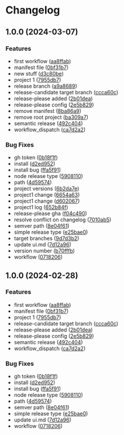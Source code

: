 # Changelog

## 1.0.0 (2024-03-07)


### Features

* first workflow ([aa8ffab](https://github.com/vaartio/monorepo/commit/aa8ffab6dd2d388c49ab8c1ce59ea6cd138317d1))
* manifest file ([0bf31b7](https://github.com/vaartio/monorepo/commit/0bf31b7cbf3df21aed5714f5cbd581f15e0a5768))
* new stuff ([d3c80be](https://github.com/vaartio/monorepo/commit/d3c80be60dd3d2ad5128149325c476a566fdde91))
* project 1 ([7955db7](https://github.com/vaartio/monorepo/commit/7955db74a2c1b301a911a7a8432a7e4106eb69ad))
* release branch ([a9a8689](https://github.com/vaartio/monorepo/commit/a9a8689280704ba1deda5c30698dc8bfe85097e6))
* release-candidate target branch ([ccca60c](https://github.com/vaartio/monorepo/commit/ccca60c6addac7c585afde270a1785c0b6118223))
* release-please added ([2b01dea](https://github.com/vaartio/monorepo/commit/2b01dea9e1d6ad0c75ee01d389e6e3b9dd255b18))
* release-please config ([2e5b829](https://github.com/vaartio/monorepo/commit/2e5b8299c9a9f3fb143cf7be8d0f9879b9f84848))
* remove manifest ([8ba86a9](https://github.com/vaartio/monorepo/commit/8ba86a9dd6b77f5bb82a005beb2b21a2e19979e4))
* remove root project ([ba309a7](https://github.com/vaartio/monorepo/commit/ba309a758068d101f79663f2e5d55d17897dccf0))
* semantic release ([492c404](https://github.com/vaartio/monorepo/commit/492c404e6fe388f786940262d6f919e419484ae5))
* workflow_dispatch ([ca7d2a2](https://github.com/vaartio/monorepo/commit/ca7d2a2611502f3a913dcc186ce97c46b494f251))


### Bug Fixes

* gh token ([0b18f1f](https://github.com/vaartio/monorepo/commit/0b18f1f4117a8f5b40defb23a20016eb46038dde))
* install ([d2ed952](https://github.com/vaartio/monorepo/commit/d2ed952ed818f6520076e243c9a139f313d3e614))
* install bug ([ffa5f91](https://github.com/vaartio/monorepo/commit/ffa5f91f2223a3d2a522c07e2f2280f4d52ba9e1))
* node release type ([5908110](https://github.com/vaartio/monorepo/commit/5908110b29fffde41e2955b1d375b204e5ecd760))
* path ([4d59574](https://github.com/vaartio/monorepo/commit/4d59574264077883dbd013ceb53f57f3fa958571))
* project versions ([6b2da7e](https://github.com/vaartio/monorepo/commit/6b2da7ea8a56daf3e6d0a103315d4870e37dbe25))
* project1 change ([6654a63](https://github.com/vaartio/monorepo/commit/6654a63e0e03907a09f0ceb438fbc3006bc7aa75))
* project1 change ([d602067](https://github.com/vaartio/monorepo/commit/d602067a021f495627566d20125494ecb161ada6))
* project1 log ([652b84f](https://github.com/vaartio/monorepo/commit/652b84ffe16d333d796afff3d5f1eb1774428a12))
* release-please gha ([f04c490](https://github.com/vaartio/monorepo/commit/f04c49085c9c6ea90597a4fee06b7aba3183df62))
* resolve conflict on changelog ([7010ab5](https://github.com/vaartio/monorepo/commit/7010ab50f2eb530f238b1689ce6c5cf309c49434))
* semver path ([8e04f61](https://github.com/vaartio/monorepo/commit/8e04f616aa85f250e2914d56dbdecd31d05cb9e7))
* simple release type ([e25bae0](https://github.com/vaartio/monorepo/commit/e25bae0eac5924d6588be422655584298f810f67))
* target branches ([9d7d3b2](https://github.com/vaartio/monorepo/commit/9d7d3b203dae40d54b3b4a52d0765fa9396d3002))
* update ui.md ([7d12a96](https://github.com/vaartio/monorepo/commit/7d12a96890ff9ac59d84796bc6e0321c61b874d9))
* version number ([b70fffb](https://github.com/vaartio/monorepo/commit/b70fffb071afdcf8309f33f28c80b89df33a8663))
* workflow ([0718206](https://github.com/vaartio/monorepo/commit/071820615809a0ff313d4b03e8153d3e40a4532b))

## 1.0.0 (2024-02-28)


### Features

* first workflow ([aa8ffab](https://github.com/vaartio/monorepo/commit/aa8ffab6dd2d388c49ab8c1ce59ea6cd138317d1))
* manifest file ([0bf31b7](https://github.com/vaartio/monorepo/commit/0bf31b7cbf3df21aed5714f5cbd581f15e0a5768))
* project 1 ([7955db7](https://github.com/vaartio/monorepo/commit/7955db74a2c1b301a911a7a8432a7e4106eb69ad))
* release-candidate target branch ([ccca60c](https://github.com/vaartio/monorepo/commit/ccca60c6addac7c585afde270a1785c0b6118223))
* release-please added ([2b01dea](https://github.com/vaartio/monorepo/commit/2b01dea9e1d6ad0c75ee01d389e6e3b9dd255b18))
* release-please config ([2e5b829](https://github.com/vaartio/monorepo/commit/2e5b8299c9a9f3fb143cf7be8d0f9879b9f84848))
* semantic release ([492c404](https://github.com/vaartio/monorepo/commit/492c404e6fe388f786940262d6f919e419484ae5))
* workflow_dispatch ([ca7d2a2](https://github.com/vaartio/monorepo/commit/ca7d2a2611502f3a913dcc186ce97c46b494f251))


### Bug Fixes

* gh token ([0b18f1f](https://github.com/vaartio/monorepo/commit/0b18f1f4117a8f5b40defb23a20016eb46038dde))
* install ([d2ed952](https://github.com/vaartio/monorepo/commit/d2ed952ed818f6520076e243c9a139f313d3e614))
* install bug ([ffa5f91](https://github.com/vaartio/monorepo/commit/ffa5f91f2223a3d2a522c07e2f2280f4d52ba9e1))
* node release type ([5908110](https://github.com/vaartio/monorepo/commit/5908110b29fffde41e2955b1d375b204e5ecd760))
* path ([4d59574](https://github.com/vaartio/monorepo/commit/4d59574264077883dbd013ceb53f57f3fa958571))
* semver path ([8e04f61](https://github.com/vaartio/monorepo/commit/8e04f616aa85f250e2914d56dbdecd31d05cb9e7))
* simple release type ([e25bae0](https://github.com/vaartio/monorepo/commit/e25bae0eac5924d6588be422655584298f810f67))
* update ui.md ([7d12a96](https://github.com/vaartio/monorepo/commit/7d12a96890ff9ac59d84796bc6e0321c61b874d9))
* workflow ([0718206](https://github.com/vaartio/monorepo/commit/071820615809a0ff313d4b03e8153d3e40a4532b))
